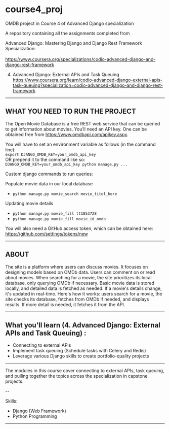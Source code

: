 # course4_proj
OMDB project in Course 4 of Advanced Django specialization

A repository containing all the assignments completed from <br>

Advanced Django: Mastering Django and Django Rest Framework Specialization: <br>  
https://www.coursera.org/specializations/codio-advanced-django-and-django-rest-framework <br>

4. Advanced Django: External APIs and Task Queuing  <br> 
https://www.coursera.org/learn/codio-advanced-django-external-apis-task-queuing?specialization=codio-advanced-django-and-django-rest-framework <br>


---
## WHAT YOU NEED TO RUN THE PROJECT
The Open Movie Database is a free REST web service that can be queried to get information about movies. 
You’ll need an API key. One can be obtained free from https://www.omdbapi.com/apikey.aspx.

You will have to set an environment variable as follows (in the command line): <br>
`export DJANGO_OMDB_KEY=your_omdb_api_key`  <br>
OR prepend it to the command like so: <br>
`DJANGO_OMDB_KEY=your_omdb_api_key python manage.py ...`


Custom django commands to run queries: <br>

Populate movie data in our local database <br>
- `python manage.py movie_search movie_titel_here` <br>

Updating movie details <br>
- `python manage.py movie_fill tt1853728` <br>
- `python manage.py movie_fill movie_id_omdb`


You will also need a GitHub access token, which can be obtained here: <br>
https://github.com/settings/tokens/new

---
## ABOUT
The site is a platform where users can discuss movies. It focuses on designing models based on OMDb data. 
Users can comment on or read about movies. When searching for a movie, the site prioritizes its local database, only querying OMDb if necessary. Basic movie data is stored locally, and detailed data is fetched as needed. If a movie's details change, it's updated in real-time. Here's how it works: users search for a movie, the site checks its database, fetches from OMDb if needed, and displays results. If more detail is needed, it fetches it from the API.


---

## What you'll learn (4. Advanced Django: External APIs and Task Queuing) :
- Connecting to external APIs
- Implement task queuing (Schedule tasks with Celery and Redis)
- Leverage various Django skills to create portfolio-quality projects

---

The modules in this course cover connecting to external APIs, task queuing, and pulling together the topics across the specialization in capstone projects.

--

Skills:
  - Django (Web Framework)
  - Python Programming

---
